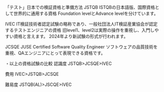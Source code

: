 「テスト」日本での検証資格と準備方法
JSTQB
ISTQBの日本語版、国際資格として世界的に通用する資格
Foundation levelとAdvance levelを分けています。

IVEC
IT検証技術者認定試験の略称であり、一般社団法人IT検証産業協会が認定するテストエンジニアの資格
旧level1、level2は実際の操作を重視し、入門しやすい資格と言えます。
2024年より新試験の形式が行われます。

JCSQE
JUSE Certified Software Quality Engineer
ソフトウェアの品質技術を重視、QAエンジニアにとって表現できる資格です。


・以上の資格試験の比較
認識度
JSTQB>JCSQE>IVEC

費用
IVEC>JSTQB>JCSQE

難易度
JSTQB(AL)>JSCQE>IVEC